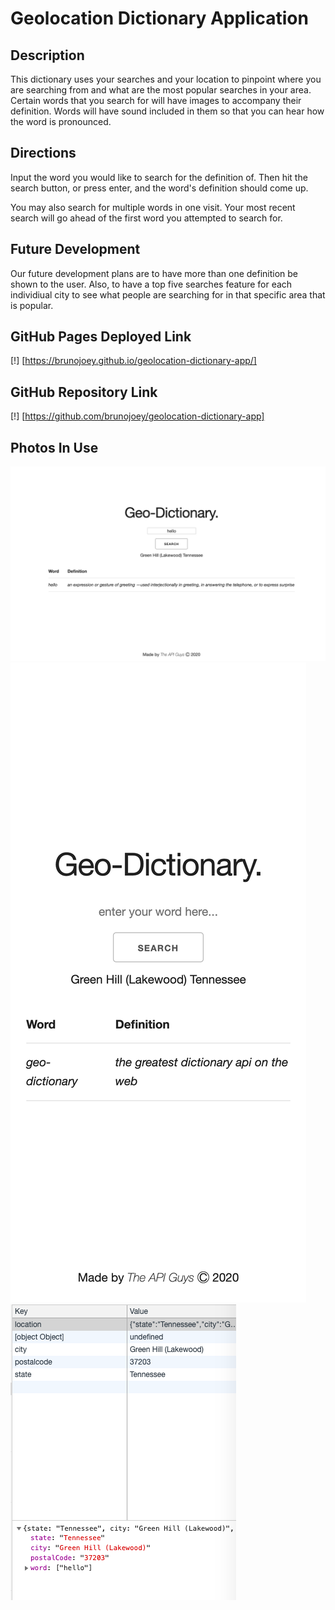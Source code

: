 # Geolocation Dictionary Application

## Description
This dictionary uses your searches and your location to pinpoint where you are searching from and what are the most popular searches in your area. Certain words that you search for will have images to accompany their definition. Words will have sound included in them so that you can hear how the word is pronounced.

## Directions
Input the word you would like to search for the definition of. Then hit the search button, or press enter, and the word's definition should come up. 

You may also search for multiple words in one visit. Your most recent search will go ahead of the first word you attempted to search for. 

## Future Development
Our future development plans are to have more than one definition be shown to the user. Also, to have a top five searches feature for each individiual city to see what people are searching for in that specific area that is popular.

## GitHub Pages Deployed Link
[!] [https://brunojoey.github.io/geolocation-dictionary-app/]

## GitHub Repository Link
[!] [https://github.com/brunojoey/geolocation-dictionary-app]

## Photos In Use
![Geolocation Dictionary App on Computer](geolocation-dictionary-app-computer.png)
![Geolocation Dictionary App on IphoneX](geolocation-dictionary-app-iphoneX.png)
![Local Storage In Use](local-storage-geolocation-dictionary-app.png)
